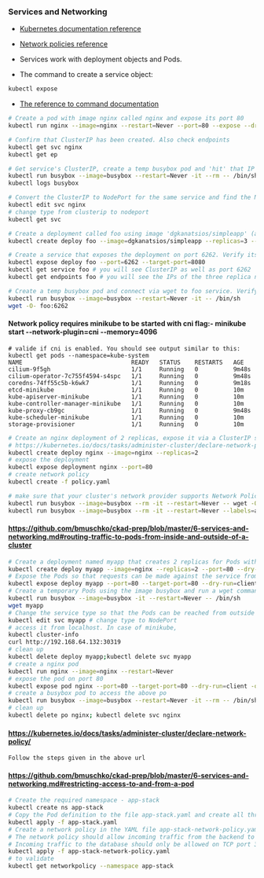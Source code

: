 ### Services and Networking

* [Kubernetes documentation reference](https://kubernetes.io/docs/concepts/services-networking/)
* [Network policies reference](https://kubernetes.io/docs/concepts/services-networking/network-policies/)


* Services work with deployment objects and Pods.
* The command to create a service object:
```bash
kubectl expose
```
* [The reference to command documentation](https://kubernetes.io/docs/reference/generated/kubectl/kubectl-commands#expose)

```bash
# Create a pod with image nginx called nginx and expose its port 80
kubectl run nginx --image=nginx --restart=Never --port=80 --expose --dry-run=client -o yaml

# Confirm that ClusterIP has been created. Also check endpoints
kubectl get svc nginx
kubectl get ep

# Get service's ClusterIP, create a temp busybox pod and 'hit' that IP with wget
kubectl run busybox --image=busybox --restart=Never -it --rm -- /bin/sh -c 'wget -O- http://172.17.0.3'
kubectl logs busybox

# Convert the ClusterIP to NodePort for the same service and find the NodePort port
kubectl edit svc nginx
# change type from clusterip to nodeport
kubectl get svc

# Create a deployment called foo using image 'dgkanatsios/simpleapp' (a simple server that returns hostname) and 3 replicas. Label it as 'app=foo'.
kubectl create deploy foo --image=dgkanatsios/simpleapp --replicas=3 --port=8080 --dry-run=client -o yaml 

# Create a service that exposes the deployment on port 6262. Verify its existence, check the endpoints
kubectl expose deploy foo --port=6262 --target-port=8080
kubectl get service foo # you will see ClusterIP as well as port 6262
kubectl get endpoints foo # you will see the IPs of the three replica nodes, listening on port 8080

# Create a temp busybox pod and connect via wget to foo service. Verify that each time there's a different hostname returned. 
kubectl run busybox --image=busybox --restart=Never -it -- /bin/sh
wget -O- foo:6262
```
#### Network policy requires minikube to be started with cni flag:- minikube start --network-plugin=cni --memory=4096
```
# valide if cni is enabled. You should see output similar to this:
kubectl get pods --namespace=kube-system
NAME                               READY   STATUS    RESTARTS   AGE
cilium-9f5gh                       1/1     Running   0          9m48s
cilium-operator-7c755f4594-s4spc   1/1     Running   0          9m48s
coredns-74ff55c5b-k6wk7            1/1     Running   0          9m18s
etcd-minikube                      1/1     Running   0          10m
kube-apiserver-minikube            1/1     Running   0          10m
kube-controller-manager-minikube   1/1     Running   0          10m
kube-proxy-cb9gc                   1/1     Running   0          9m48s
kube-scheduler-minikube            1/1     Running   0          10m
storage-provisioner                1/1     Running   0          10m
```
```bash
# Create an nginx deployment of 2 replicas, expose it via a ClusterIP service on port 80. Create a NetworkPolicy so that only pods with labels 'access: granted' can access the deployment and apply it
# https://kubernetes.io/docs/tasks/administer-cluster/declare-network-policy/
kubectl create deploy nginx --image=nginx --replicas=2
# expose the deployment
kubectl expose deployment nginx --port=80
# create network policy
kubectl create -f policy.yaml

# make sure that your cluster's network provider supports Network Policy (https://kubernetes.io/docs/tasks/administer-cluster/declare-network-policy/#before-you-begin)
kubectl run busybox --image=busybox --rm -it --restart=Never -- wget -O- http://nginx:80 --timeout 2 # This should not work. --timeout is optional here. But it helps to get answer more quickly (in seconds vs minutes)
kubectl run busybox --image=busybox --rm -it --restart=Never --labels=access=granted -- wget -O- http://nginx:80 --timeout 2  # This should be fine
```
#### https://github.com/bmuschko/ckad-prep/blob/master/6-services-and-networking.md#routing-traffic-to-pods-from-inside-and-outside-of-a-cluster
```bash
# Create a deployment named myapp that creates 2 replicas for Pods with the image nginx. Expose the container port 80.
kubectl create deploy myapp --image=nginx --replicas=2 --port=80 --dry-run=client -o yaml
# Expose the Pods so that requests can be made against the service from inside of the cluster
kubectl expose deploy myapp --port=80 --target-port=80 --dry-run=client -o yaml
# Create a temporary Pods using the image busybox and run a wget command against the IP of the service.
kubectl run busybox --image=busybox -it --restart=Never -- /bin/sh
wget myapp
# Change the service type so that the Pods can be reached from outside of the cluster.
kubectl edit svc myapp # change type to NodePort
# access it from localhost. In case of minikube,
kubectl cluster-info
curl http://192.168.64.132:30319
# clean up
kubectl delete deploy myapp;kubectl delete svc myapp
# create a nginx pod
kubectl run nginx --image=nginx --restart=Never 
# expose the pod on port 80
kubectl expose pod nginx --port=80 --target-port=80 --dry-run=client -o yaml
# create a busybox pod to access the above po
kubectl run busybox --image=busybox --restart=Never -it --rm -- /bin/sh -c 'wget -O- http://10.110.179.42'
# clean up
kubectl delete po nginx; kubectl delete svc nginx
```
#### https://kubernetes.io/docs/tasks/administer-cluster/declare-network-policy/
```
Follow the steps given in the above url
```
#### https://github.com/bmuschko/ckad-prep/blob/master/6-services-and-networking.md#restricting-access-to-and-from-a-pod
```bash
# Create the required namespace - app-stack
kubectl create ns app-stack
# Copy the Pod definition to the file app-stack.yaml and create all three Pods.
kubectl apply -f app-stack.yaml
# Create a network policy in the YAML file app-stack-network-policy.yaml.
# The network policy should allow incoming traffic from the backend to the database but disallow incoming traffic from the frontend.
# Incoming traffic to the database should only be allowed on TCP port 3306 and no other port.
kubectl apply -f app-stack-network-policy.yaml
# to validate
kubectl get networkpolicy --namespace app-stack
```